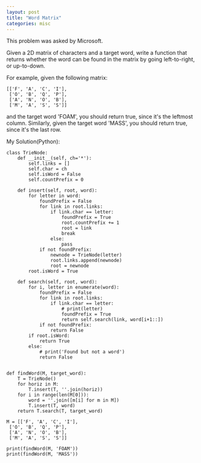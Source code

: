 ```yaml
---
layout: post
title: "Word Matrix"
categories: misc
---
```


This problem was asked by Microsoft.

Given a 2D matrix of characters and a target word, write a function that returns whether the word can be found in the matrix by going left-to-right, or up-to-down.

For example, given the following matrix:
```
[['F', 'A', 'C', 'I'],
 ['O', 'B', 'Q', 'P'],
 ['A', 'N', 'O', 'B'],
 ['M', 'A', 'S', 'S']]
```
and the target word 'FOAM', you should return true, since it's the leftmost column. Similarly, given the target word 'MASS', you should return true, since it's the last row.


My Solution(Python):
```
class TrieNode:
    def __init__(self, ch='*'):
        self.links = []
        self.char = ch
        self.isWord = False
        self.countPrefix = 0

    def insert(self, root, word):
        for letter in word:
            foundPrefix = False
            for link in root.links:
                if link.char == letter:
                    foundPrefix = True
                    root.countPrefix += 1
                    root = link
                    break
                else:
                    pass
            if not foundPrefix:
                newnode = TrieNode(letter)
                root.links.append(newnode)
                root = newnode
        root.isWord = True

    def search(self, root, word):
        for i, letter in enumerate(word):
            foundPrefix = False
            for link in root.links:
                if link.char == letter:
                    # print(letter)
                    foundPrefix = True
                    return self.search(link, word[i+1::])
            if not foundPrefix:
                return False
        if root.isWord:
            return True
        else:
            # print('Found but not a word')
            return False


def findWord(M, target_word):
    T = TrieNode()
    for horiz in M:
        T.insert(T, ''.join(horiz))
    for i in range(len(M[0])):
        word = ''.join([m[i] for m in M])
        T.insert(T, word)
    return T.search(T, target_word)

M = [['F', 'A', 'C', 'I'],
 ['O', 'B', 'Q', 'P'],
 ['A', 'N', 'O', 'B'],
 ['M', 'A', 'S', 'S']]

print(findWord(M, 'FOAM'))
print(findWord(M, 'MASS'))
```
